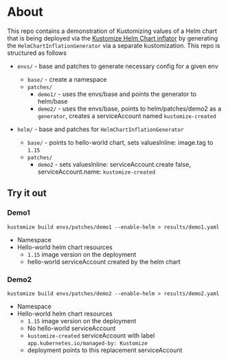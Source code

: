 # About
This repo contains a demonstration of Kustomizing values of a Helm chart that is being deployed via the [Kustomize Helm Chart inflator](https://github.com/kubernetes-sigs/kustomize/blob/master/examples/chart.md) by generating the `HelmChartInflationGenerator` via a separate kustomization. This repo is structured as follows

- `envs/` - base and patches to generate necessary config for a given env
  - `base/` - create a namespace
  - `patches/`
    - `demo1/` - uses the envs/base and points the generator to helm/base
    - `demo2/` - uses the envs/base, points to helm/patches/demo2 as a `generator`, creates a serviceAccount named `kustomize-created`


- `helm/` - base and patches for `HelmChartInflationGenerator`
  - `base/` - points to hello-world chart, sets valuesInline: image.tag to `1.15`
  - `patches/`
    - `demo2` - sets valuesInline: serviceAccount.create false, serviceAccount.name: `kustomize-created`

## Try it out
### Demo1  
`kustomize build envs/patches/demo1 --enable-helm > results/demo1.yaml`

- Namespace
- Hello-world helm chart resources
  - `1.15` image version on the deployment
  - hello-world serviceAccount created by the helm chart

### Demo2  
`kustomize build envs/patches/demo2 --enable-helm > results/demo2.yaml`

- Namespace
- Hello-world helm chart resources
  - `1.15` image version on the deployment
  - No hello-world serviceAccount
  - `kustomize-created` serviceAccount with label `app.kubernetes.io/managed-by: Kustomize`
  - deployment points to this replacement serviceAccount
